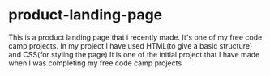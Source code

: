 # product-landing-page
This is a product landing page that i recently made. It's one of my free code camp projects.
In my project I have used HTML(to give a basic structure) and CSS(for styling the page) 
It is one of the initial project that I have made when I was completing my free code camp projects
